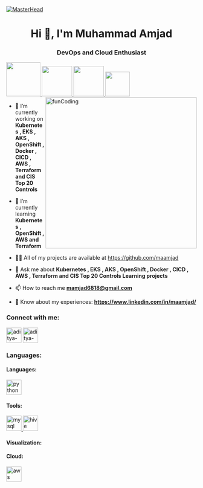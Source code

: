 [![MasterHead](https://visme.co/blog/wp-content/uploads/climate-change-facts-header-wide.gif)](https://github.com/adityagoel08/)
<h1 align="center">Hi 👋, I'm Muhammad Amjad</h1>
<h3 align="center">DevOps and Cloud Enthusiast</h3>

<a href="https://python.org/" target="_blank" >
    <img src="https://media1.giphy.com/media/KAq5w47R9rmTuvWOWa/giphy.gif"  height="90" />
  </a>
  <a href="https://www.docker.com/" target="_blank" >
    <img src="https://raw.githubusercontent.com/itsksaurabh/itsksaurabh/master/assets/docker.gif"  height="80" /> 
  </a>
  
  <a href="https://www.djangoproject.com/" target="_blank" >
    <img src="https://www.edgica.com/wp-content/files/django-logo-big.jpg"  height="80" /> 
  </a>
  
  <a href="https://docs.gitlab.com/ee/ci/" target="_blank" >
    <img src="https://raw.githubusercontent.com/itsksaurabh/itsksaurabh/master/assets/cicd.gif"  height="65" />
  </a>

<img align="right" alt="funCoding" width="400" src="https://miro.medium.com/max/1360/1*IRGHmiGsa16stedQvIaZfw.gif">


- 🔭 I’m currently working on **Kubernetes , EKS , AKS , OpenShift , Docker , CICD , AWS , Terraform and CIS Top 20 Controls**

- 🌱 I’m currently learning **Kubernetes , OpenShift  , AWS and Terraform**

- 👨‍💻 All of my projects are available at https://github.com/maamjad

- 💬 Ask me about **Kubernetes , EKS , AKS , OpenShift , Docker , CICD , AWS , Terraform and CIS Top 20 Controls Learning projects**

- 📫 How to reach me **mamjad6818@gmail.com**

- 📄 Know about my experiences: **https://www.linkedin.com/in/maamjad/**

<h3 align="left">Connect with me:</h3>
<p align="left">
<a href="mailto: mamjad6818@gmail.com" target="blank"><img align="center" src="https://cdn-icons-png.flaticon.com/512/561/561127.png" alt="aditya-goel" height="40" width="40" /></a>
<a href="https://www.linkedin.com/in/maamjad/" target="blank"><img align="center" src="https://cdn.jsdelivr.net/gh/devicons/devicon/icons/linkedin/linkedin-plain.svg" alt="aditya-goel" height="40" width="40" /></a>
</p>

<h3 align="left">Languages:</h3>

<h4 align="left">Languages:</h4>
<p align="left"> 
<a href="https://www.python.org" target="_blank" rel="noreferrer"> <img src="https://cdn.jsdelivr.net/gh/devicons/devicon/icons/python/python-original-wordmark.svg" alt="python" width="40" height="40"/> </a>
</p>

<h4 align="left">Tools:</h4>
<p align="left"> 
<a href="https://www.mysql.com/" target="_blank" rel="noreferrer"> <img src="https://cdn.jsdelivr.net/gh/devicons/devicon/icons/mysql/mysql-original-wordmark.svg" alt="mysql" width="40" height="40"/> </a> 
<a href="https://hive.apache.org/" target="_blank" rel="noreferrer"> <img src="https://www.vectorlogo.zone/logos/apache_hive/apache_hive-icon.svg" alt="hive" width="40" height="40"/> </a> 
</p>

<h4 align="left">Visualization:</h4>
<p align="left"> 
</p>

<h4 align="left">Cloud:</h4>
<p align="left"> 
<a href="https://aws.amazon.com" target="_blank" rel="noreferrer"> <img src="https://cdn.jsdelivr.net/gh/devicons/devicon/icons/amazonwebservices/amazonwebservices-original-wordmark.svg" alt="aws" width="40" height="40"/> </a> 
 </p>
